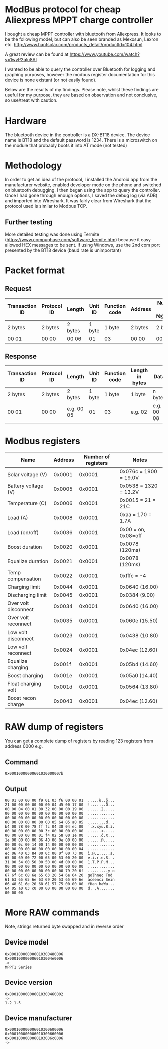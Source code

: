 # ModBus protocol for cheap Aliexpress MPPT charge controller

I bought a cheap MPPT controller with bluetooth from Aliexpress. It looks to be the following model, but can also be seen branded as Mexxsun, Lexron etc.
http://www.hanfsolar.com/products_detail/productId=104.html

A great review can be found at https://www.youtube.com/watch?v=1wyP2qlu8AI

I wanted to be able to query the controller over Bluetooth for logging and graphing purposes, however the modbus register documentation for this device is none existant (or not easily found).

Below are the results of my findings. Please note, whilst these findings are useful for my purpose, they are based on observation and not conclusive, so use/treat with caution.

# Hardware
The bluetooth device in the controller is a DX-BT18 device. The device name is BT18 and the default password is 1234. There is a microswitch on the module that probably boots it into AT mode (not tested)

# Methodology
In order to get an idea of the protocol, I installed the Android app from the manufacturer website, enabled developer mode on the phone and switched on bluetooth debugging. I then began using the app to query the controller. Once I had gone through enough options, I saved the debug log (via ADB) and imported into Wireshark. It was fairly clear from Wireshark that the protocol used is similar to Modbus TCP.

## Further testing
More detailed testing was done using Termite (https://www.compuphase.com/software_termite.htm) because it easy allowed HEX messages to be sent. If using Windows, use the 2nd com port presented by the BT18 device (baud rate is unimportant)

# Packet format

## Request
| Transaction ID | Protocol ID | Length | Unit ID | Function code | Address | Number of registers |
| --- | --- | --- | --- | --- | --- | --- |
| 2 bytes | 2 bytes | 2 bytes | 1 byte | 1 byte | 2 bytes | 2 bytes |
| 00 01 | 00 00 | 00 06 | 01 | 03 | 00 00 | 00 01 |

## Response
| Transaction ID | Protocol ID | Length | Unit ID | Function code | Length in bytes | Data |
| --- | --- | --- | --- | --- | --- | --- |
| 2 bytes | 2 bytes | 2 bytes | 1 byte | 1 byte | 1 byte | n bytes |
| 00 01 | 00 00 | e.g. 00 05 | 01 | 03 | e.g. 02 | e.g. 00 08 |

# Modbus registers 

| Name | Address | Number of registers | Notes |
| --- | --- | --- | --- |
| Solar voltage (V) | 0x0001 | 0x0001 | 0x076c = 1900 = 19.0V |
| Battery voltage (V) | 0x0005 | 0x0001 | 0x0538 = 1320 = 13.2V |
| Temperature (C) | 0x0006 | 0x0001 | 0x0015 = 21 = 21C |
| Load (A) | 0x0008 | 0x0001 | 0xaa = 170 = 1.7A |
| Load (on/off) | 0x0036 | 0x0001 | 0x00 = on, 0x08=off |
| Boost duration | 0x0020 | 0x0001 |  0x0078 (120ms) |
| Equalize duration	| 0x0021 | 0x0001 | 0x0078 (120ms) |
| Temp compensation	| 0x0022 | 0x0001 | 0xfffc = -4 |
| Charging limit | 0x0044 | 0x0001 | 0x0640 (16.00) |
| Discharging limit | 0x0045 | 0x0001 | 0x0384 (9.00) |
| Over volt disconnect | 0x0034 | 0x0001 | 0x0640 (16.00) |
| Over volt reconnect | 0x0035 | 0x0001 | 0x060e (15.50) | 
| Low volt disconnect | 0x0023 | 0x0001 | 0x0438 (10.80) |
| Low volt reconnect | 0x0024 | 0x0001 | 0x04ec (12.60) |
| Equalize charging | 0x001f | 0x0001 | 0x05b4 (14.60) |
| Boost charging | 0x001e | 0x0001 | 0x05a0 (14.40) |
| Float charging volt | 0x001d | 0x0001 | 0x0564 (13.80) |
| Boost recon charge | 0x0043 | 0x0001| 0x04ec (12.60) |


# RAW dump of registers
You can get a complete dump of registers by reading 123 registers from address 0000 e.g.

## Command
```
0x00010000000601030000007b
```

## Output
```
00 01 00 00 00 f9 01 03 f6 00 00 01  .....ù..ö...
21 00 00 00 00 00 00 04 d5 00 17 00  !.......Õ...
00 00 04 00 01 00 32 00 00 00 19 00  ......2.....
00 00 00 00 00 00 00 00 00 00 00 00  ............
00 00 00 00 00 00 00 00 00 00 00 00  ............
00 00 00 00 00 00 00 05 64 05 a0 05  ........d. .
b4 00 78 00 78 ff fc 04 38 04 ec 00  ´.x.xÿü.8.ì.
00 00 00 00 00 00 3c 00 00 00 00 00  ......<.....
00 00 00 00 00 01 f4 02 58 00 1e 00  ......ô.X...
1e 00 00 00 00 06 40 06 0e 00 00 00  ......@.....
00 00 0c 00 14 00 14 00 00 00 00 00  ............
00 00 00 00 00 00 00 00 00 00 00 04  ............
ec 06 40 03 84 00 0c 00 0f 00 73 00  ì.@.„.....s.
65 00 69 00 72 00 65 00 53 00 20 00  e.i.r.e.S. .
31 00 54 00 50 00 50 00 4d 00 00 00  1.T.P.P.M...
00 00 00 00 00 00 00 00 00 00 00 00  ............
00 00 00 00 00 00 00 00 00 79 20 6f  .........y o
67 6f 6c 68 6e 65 63 20 54 6e 64 20  golhnec Tnd 
61 63 65 65 6e 63 69 20 53 65 69 6e  aceenci Sein
66 48 61 6e 20 68 61 57 75 00 00 00  fHan haWu...
64 05 a0 03 c0 00 00 00 00 00 00 00  d. .À.......
00 00 00
```

# More RAW commands

Note, strings returned byte swapped and in reverse order

## Device model
```
0x000100000006010300480006
0x0001000000060103004e0006
->
MPPT1 Series
```

## Device version
```
0x000100000006010300460002
->
1.2 1.5
```

## Device manufacturer
```
0x000100000006010300600006
0x000100000006010300660006
0x0001000000060103006c0006
-> 
```
